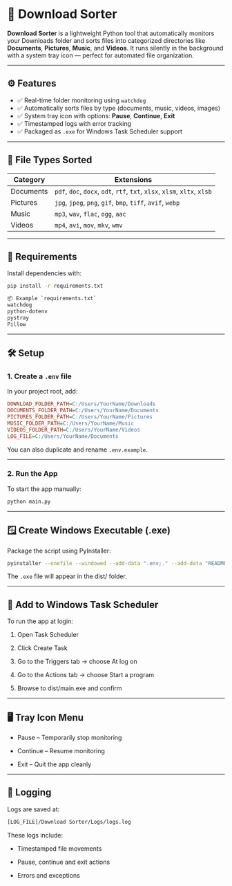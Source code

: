 # 📁 Download Sorter

**Download Sorter** is a lightweight Python tool that automatically monitors your Downloads folder and sorts files into categorized directories like **Documents**, **Pictures**, **Music**, and **Videos**. It runs silently in the background with a system tray icon — perfect for automated file organization.

---

## ⚙️ Features

- ✅ Real-time folder monitoring using `watchdog`
- ✅ Automatically sorts files by type (documents, music, videos, images)
- ✅ System tray icon with options: **Pause**, **Continue**, **Exit**
- ✅ Timestamped logs with error tracking
- ✅ Packaged as `.exe` for Windows Task Scheduler support

---

## 📂 File Types Sorted

| **Category** | **Extensions** |
|--------------|----------------|
| Documents    | `pdf`, `doc`, `docx`, `odt`, `rtf`, `txt`, `xlsx`, `xlsm`, `xltx`, `xlsb` |
| Pictures     | `jpg`, `jpeg`, `png`, `gif`, `bmp`, `tiff`, `avif`, `webp` |
| Music        | `mp3`, `wav`, `flac`, `ogg`, `aac` |
| Videos       | `mp4`, `avi`, `mov`, `mkv`, `wmv` |

---

## 🧪 Requirements

Install dependencies with:

```bash
pip install -r requirements.txt

📦 Example `requirements.txt`
watchdog
python-dotenv
pystray
Pillow
```
---

## 🛠️ Setup

### 1. Create a `.env` file

In your project root, add:
```ini
DOWNLOAD_FOLDER_PATH=C:/Users/YourName/Downloads
DOCUMENTS_FOLDER_PATH=C:/Users/YourName/Documents
PICTURES_FOLDER_PATH=C:/Users/YourName/Pictures
MUSIC_FOLDER_PATH=C:/Users/YourName/Music
VIDEOS_FOLDER_PATH=C:/Users/YourName/Videos
LOG_FILE=C:/Users/YourName/Documents
```
You can also duplicate and rename `.env.example`.

---

### 2. Run the App
To start the app manually:

```bash
python main.py
```
---

## 🪟 Create Windows Executable (.exe)
Package the script using PyInstaller:

```bash
pyinstaller --onefile --windowed --add-data ".env;." --add-data "README.md;." main.py
```
The `.exe` file will appear in the dist/ folder.

---

## 📅 Add to Windows Task Scheduler
To run the app at login:

1. Open Task Scheduler

2. Click Create Task

3. Go to the Triggers tab → choose At log on

4. Go to the Actions tab → choose Start a program

5. Browse to dist/main.exe and confirm

---

## 🖥️ Tray Icon Menu
- Pause – Temporarily stop monitoring

- Continue – Resume monitoring

- Exit – Quit the app cleanly

---

## 📓 Logging
Logs are saved at:

```bash
[LOG_FILE]/Download Sorter/Logs/logs.log
```
These logs include:

- Timestamped file movements

- Pause, continue and exit actions

- Errors and exceptions
